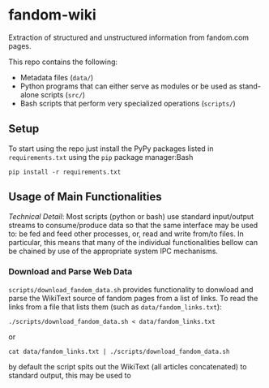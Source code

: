 # fandom-wiki
Extraction of structured and unstructured information from fandom.com pages.

This repo contains the following:

* Metadata files (`data/`)
* Python programs that can either serve as modules or be used as stand-alone scripts (`src/`)
* Bash scripts that perform very specialized operations (`scripts/`)

## Setup
To start using the repo just install the PyPy packages listed in `requirements.txt` using the `pip` package manager:Bash

`pip install -r requirements.txt`

## Usage of Main Functionalities

_Technical Detail_: Most scripts (python or bash) use standard input/output streams to consume/produce data so that the same interface may be used to: be fed and feed other processes, or, read and write from/to files. In particular, this means that many of the individual functionalities bellow can be chained by use of the appropriate system IPC mechanisms.

### Download and Parse Web Data

`scripts/download_fandom_data.sh` provides functionality to donwload and parse the WikiText source of fandom pages from a list of links. To read the links from a file that lists them (such as `data/fandom_links.txt`):


`./scripts/download_fandom_data.sh < data/fandom_links.txt` 

or

`cat data/fandom_links.txt | ./scripts/download_fandom_data.sh` 


by default the script spits out the WikiText (all articles concatenated) to standard output, this may be used to